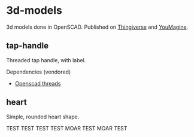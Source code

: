 # 3d-models
3d models done in OpenSCAD.  Published on [Thingiverse](https://www.thingiverse.com/rascalking/designs) and [YouMagine](https://www.youmagine.com/david-bonner/designs).

## tap-handle
Threaded tap handle, with label.

Dependencies (vendored)
* [Openscad threads](http://dkprojects.net/openscad-threads/)

## heart
Simple, rounded heart shape.

TEST TEST TEST TEST
MOAR TEST MOAR TEST

